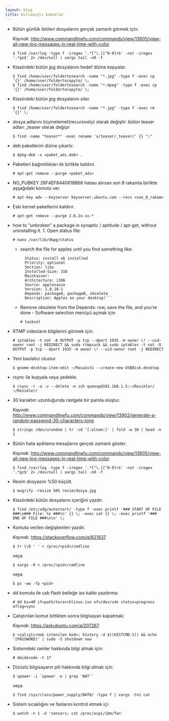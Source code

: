 ```yaml
---
layout: blog
title: Kullanışlı komutlar
---
```


- Bütün günlük iletileri dosyalarını gerçek zamanlı görmek için:
  
  _Kaynak_: http://www.commandlinefu.com/commands/view/13605/view-all-new-log-messages-in-real-time-with-color
  
  ```console
  $ find /var/log -type f -iregex '.*[^\.][^0-9]+$' -not -iregex '.*gz$' 2> /dev/null | xargs tail -n0 -f
  ```

- Klasördeki bütün jpg dosyalarını hedef dizine kopyalar.
  
  ```console
  $ find /home/user/foldertosearch -name "*.jpg" -type f -exec cp '{}' /home/user/foldertocopyto/ \;
  $ find /home/user/foldertosearch -name "*.mpeg" -type f -exec cp '{}' /home/user/foldertocopyto/ \;
  ```

- Klasördeki bütün jpg dosyalarını siler.
  
  ```console
  $ find /home/user/foldertosearch -name "*.jpg" -type f -exec rm '{}' \;
  ```

- dosya adlarını özyinelemeli(recursively) olarak değiştir: bütün teaser adları _teaser olarak değişir
  
  ```console
  $ find -name "teaser*" -exec rename 's/teaser/_teaser/' {} ";"
  ```

- deb paketlerini dizine çıkartır.
  
  ```console
  $ dpkg-deb -x <paket_adı.deb> .
  ```

- Paketleri bağımlılıkları ile birlikte kaldırır.
  
  ```console
  # apt-get remove --purge <paket_adı>
  ```

- NO_PUBKEY 26F4EF8440618B66 hatası alırsan son 8 rakamla birlikte aşşağıdaki komutu ver.
  
  ```console
  # apt-key adv --keyserver keyserver.ubuntu.com --recv <son_8_rakam>
  ```

- Eski kernel paketlerini kaldırır.
  
  ```console
  # apt-get remove --purge 2.6.2x-xx-*
  ```

- how to "unbroken" a package in synaptic / aptitude / apt-get, without uninstalling it. 1. Open status file:
  
  ```console
  # nano /var/lib/dkpg/status
  ```
  
  - search the file for apples until you find something like:
    
    ```Package:
      Status: install ok installed
      Priority: optional
      Section: libs
      Installed-Size: 316
      Maintainer: 
      Architecture: i386
      Source: applesauce
      Version: 1.0.10-1
      Depends: packageA, packageB, obsolete
      Description: Apples on your desktop!```
    ```
  
  - Remove obsolete from the Depends: row, save the file, and you're done - Software selection menüyü açmak için
    
    ```console
    # tasksel
    ```

- RTMP videoların bilgilerini görmek için:
  
  ```console
  # iptables -t nat -A OUTPUT -p tcp --dport 1935 -m owner \! --uid-owner root -j REDIRECT && sudo rtmpsuck && sudo iptables -t nat -D OUTPUT -p tcp --dport 1935 -m owner \! --uid-owner root -j REDIRECT
  ```

- Yeni baslatici olustur.
  
  ```console
  $ gnome-desktop-item-edit ~/Masaüstü --create-new USBDisk.desktop
  ```

- rsync ile kopyala veya yedekle.
  
  ```console
  $ rsync -r -a -v --delete -e ssh queeup@192.168.1.5:~/Resimler/ ~/Resimler/
  ```

- 30 karakter uzunluğunda rastgele bir parola oluştur.
  
  _Kaynak_: http://www.commandlinefu.com/commands/view/13902/generate-a-random-password-30-characters-long
  
  ```console
  $ strings /dev/urandom | tr -cd '[:alnum:]' | fold -w 30 | head -n 1
  ```

- Bütün hata ayıklama mesajlarını gerçek zamanlı göster.
  
  _Kaynak_: http://www.commandlinefu.com/commands/view/13605/view-all-new-log-messages-in-real-time-with-color
  
  ```console
  $ find /var/log -type f -iregex '.*[^\.][^0-9]+$' -not -iregex '.*gz$' 2> /dev/null | xargs tail -n0 -f
  ```

- Resim dosyasını %50 küçült.
  
  ```console
  $ mogrify -resize 50% resim/dosya.jpg
  ```

- Klasördeki bütün dosyaların içeriğini yazdır.
  
  ```console
  $ find /etc/xdg/autostart/ -type f -exec printf '### START OF FILE ###\n### File: %s ###\n' {} \; -exec cat {} \; -exec printf '### END OF FILE ###\n\n' \;
  ```

- Komuta verilen değişkenleri yazdır.
  
  _Kaynak_: https://stackoverflow.com/q/821837
  
  ```console
  $ tr \\0 ' ' < /proc/<pid>/cmdline
  ```
  
    veya
  
  ```console
  $ xargs -0 < /proc/<pid>/cmdline
  ```
  
    veya
  
  ```console
  $ ps -ww -fp <pid>
  ```

- dd komutu ile usb flash belleğe iso kalıbı yazdırma:
  
  ```console
  # dd bs=4M if=path/to/archlinux.iso of=/dev/sdx status=progress oflag=sync
  ```

- Çalıştırılan komut bittikten sonra bilgisayarı kapatmak:
  
    _Kaynak_: https://askubuntu.com/a/207267
  
  ```console
  $ <çalıştırmak istenilen kod>; history -d $((HISTCMD-1)) && echo '[PASSWORD]' | sudo -S shutdown now
  ```

- Sistemdeki ramler hakkında bilgi almak için:
  
  ```console
  # dmidecode -t 17
  ```

- Dizüstü bilgisayarın pili hakkında bilgi almak için:
  
  ```console
  $ upower -i `upower -e | grep 'BAT'`
  ```
  
    veya
  
  ```console
  $ find /sys/class/power_supply/BAT0/ -type f | xargs -tn1 cat
  ```
- Sistem sıcaklığını ve fanlarını kontrol etmek içi:
  
  ```console
  $ watch -n 1 -d 'sensors; cat /proc/acpi/ibm/fan'
  ```

